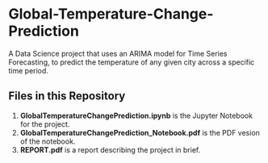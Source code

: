 # Global-Temperature-Change-Prediction
A Data Science project that uses an ARIMA model for Time Series Forecasting, to predict the temperature of any given city across a specific time period.

## Files in this Repository

1. <b>GlobalTemperatureChangePrediction.ipynb</b> is the Jupyter Notebook for the project.
2. <b>GlobalTemperatureChangePrediction_Notebook.pdf</b> is the PDF vesion of the notebook.
3. <b>REPORT.pdf</b> is a report describing the project in brief.

